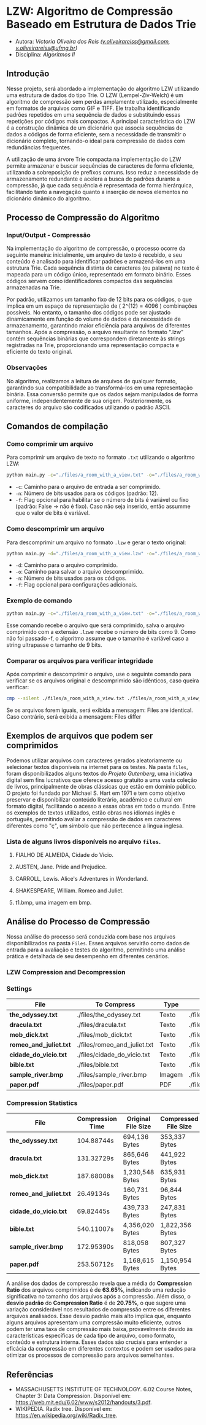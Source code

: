 # LZW: Algoritmo de Compressão Baseado em Estrutura de Dados Trie 

* Autora: *Victoria Oliveira dos Reis (<v.oliveirareiss@gmail.com>, <v.oliveirareiss@ufmg.br>)*
* Disciplina: *Algoritmos II*

## Introdução

Nesse projeto, será abordado a implementação do algoritmo LZW utilizando uma estrutura de dados do tipo Trie. O LZW (Lempel-Ziv-Welch) é um algoritmo de compressão sem perdas amplamente utilizado, especialmente em formatos de arquivos como GIF e TIFF. Ele trabalha identificando padrões repetidos em uma sequência de dados e substituindo essas repetições por códigos mais compactos. A principal característica do LZW é a construção dinâmica de um dicionário que associa sequências de dados a códigos de forma eficiente, sem a necessidade de transmitir o dicionário completo, tornando-o ideal para compressão de dados com redundâncias frequentes. 

A utilização de uma árvore Trie compacta na implementação do LZW permite armazenar e buscar sequências de caracteres de forma eficiente, utilizando a sobreposição de prefixos comuns. Isso reduz a necessidade de armazenamento redundante e acelera a busca de padrões durante a compressão, já que cada sequência é representada de forma hierárquica, facilitando tanto a navegação quanto a inserção de novos elementos no dicionário dinâmico do algoritmo.

## Processo de Compressão do Algoritmo 

### Input/Output - Compressão

Na implementação do algoritmo de compressão, o processo ocorre da seguinte maneira: inicialmente, um arquivo de texto é recebido, e seu conteúdo é analisado para identificar padrões e armazená-los em uma estrutura Trie. Cada sequência distinta de caracteres (ou palavra) no texto é mapeada para um código único, representado em formato binário. Esses códigos servem como identificadores compactos das sequências armazenadas na Trie.

Por padrão, utilizamos um tamanho fixo de 12 bits para os códigos, o que implica em um espaço de representação de \( 2^{12} = 4096 \) combinações possíveis. No entanto, o tamanho dos códigos pode ser ajustado dinamicamente em função do volume de dados e da necessidade de armazenamento, garantindo maior eficiência para arquivos de diferentes tamanhos. Após a compressão, o arquivo resultante no formato ".lzw" contém sequências binárias que correspondem diretamente às strings registradas na Trie, proporcionando uma representação compacta e eficiente do texto original.

### Observações
No algoritmo, realizamos a leitura de arquivos de qualquer formato, garantindo sua compatibilidade ao transformá-los em uma representação binária. Essa conversão permite que os dados sejam manipulados de forma uniforme, independentemente de sua origem. Posteriormente, os caracteres do arquivo são codificados utilizando o padrão ASCII.
## Comandos de compilação

### Como comprimir um arquivo

Para comprimir um arquivo de texto no formato `.txt` utilizando o algoritmo LZW:

```sh
python main.py -c="./files/a_room_with_a_view.txt" -o="./files/a_room_with_a_view.lzw" -n=12 -f
```

* `-c`: Caminho para o arquivo de entrada a ser comprimido.
* `-n`: Número de bits usados para os códigos (padrão: 12).
* `-f`: Flag opcional para habilitar se o número de bits é variável ou fixo (padrão: False -> não é fixo). Caso não seja inserido, então assumme que o valor de bits é variável.

### Como descomprimir um arquivo

Para descomprimir um arquivo no formato `.lzw` e gerar o texto original:

```sh
python main.py -d="./files/a_room_with_a_view.lzw" -o="./files/a_room_with_a_view__dec.txt" -n=12 -f
```

* `-d`: Caminho para o arquivo comprimido.
* `-o`: Caminho para salvar o arquivo descomprimido.
* `-n`: Número de bits usados para os códigos.
* `-f`: Flag opcional para configurações adicionais.

### Exemplo de comando
```sh
python main.py -c="./files/a_room_with_a_view.txt" -o="./files/a_room_with_a_view.lzw" -n=9
```
Esse comando recebe o arquivo que será comprimido, salva o arquivo comprimido com a extensão `.lzw`e recebe o número de bits como 9. Como não foi passado -f, o algoritmo assume que o tamanho é variável caso a string ultrapasse o tamanho de 9 bits.


### Comparar os arquivos para verificar integridade

Após comprimir e descomprimir o arquivo, use o seguinte comando para verificar se os arquivos original e descomprimido são idênticos, caso queira verificar:

```sh
cmp --silent ./files/a_room_with_a_view.txt ./files/a_room_with_a_view__dec.txt && echo "Files are identical" || echo "Files differ"
```
Se os arquivos forem iguais, será exibida a mensagem: Files are identical.
Caso contrário, será exibida a mensagem: Files differ

## Exemplos de arquivos que podem ser comprimidos

Podemos utilizar arquivos com caracteres gerados aleatoriamente ou selecionar textos disponíveis na internet para os testes. Na pasta `files`, foram disponibilizados alguns textos do *Projeto Gutenberg*, uma iniciativa digital sem fins lucrativos que oferece acesso gratuito a uma vasta coleção de livros, principalmente de obras clássicas que estão em domínio público. O projeto foi fundado por Michael S. Hart em 1971 e tem como objetivo preservar e disponibilizar conteúdo literário, acadêmico e cultural em formato digital, facilitando o acesso a essas obras em todo o mundo. Entre os exemplos de textos utilizados, estão obras nos idiomas inglês e português, permitindo avaliar a compressão de dados em caracteres diferentes como "ç", um símbolo que não pertecence a língua inglesa.

### Lista de alguns livros disponíveis no arquivo `files`. 

1. FIALHO DE ALMEIDA, Cidade do Vício.

2. AUSTEN, Jane. Pride and Prejudice.

3. CARROLL, Lewis. Alice's Adventures in Wonderland.

4. SHAKESPEARE, William. Romeo and Juliet.

5. t1.bmp, uma imagem em bmp.

## Análise do Processo de Compressão

Nossa análise do processo será conduzida com base nos arquivos disponibilizados na pasta `Files`. Esses arquivos servirão como dados de entrada para a avaliação e testes do algoritmo, permitindo uma análise prática e detalhada de seu desempenho em diferentes cenários.

### LZW Compression and Decompression

### Settings

| **File**                | **To Compress**               | **Type** | **Output File**                  |
|-------------------------|-------------------------------|-------------------|----------------------------------|
| **the_odyssey.txt**      | ./files/the_odyssey.txt       | Texto              | ./files/the_odyssey.lzw          |
| **dracula.txt**          | ./files/dracula.txt           | Texto              | ./files/dracula.lzw              |
| **mob_dick.txt**         | ./files/mob_dick.txt          | Texto              | ./files/mob_dick.lzw             |
| **romeo_and_juliet.txt** | ./files/romeo_and_juliet.txt  | Texto              | ./files/romeo_and_juliet.lzw     |
| **cidade_do_vicio.txt**  | ./files/cidade_do_vicio.txt   | Texto              | ./files/cidade_do_vicio.lzw      |
| **bible.txt**            | ./files/bible.txt             | Texto              | ./files/bible.lzw                |
| **sample_river.bmp**     | ./files/sample_river.bmp      | Imagem             | ./files/sample_river.lzw         |
| **paper.pdf**            | ./files/paper.pdf             | PDF                | ./files/paper.lzw                |

### Compression Statistics

| **File**                | **Compression Time** | **Original File Size** | **Compressed File Size** | **Compression Ratio** |
|-------------------------|----------------------|------------------------|--------------------------|-----------------------|
| **the_odyssey.txt**      | 104.88744s           | 694,136 Bytes          | 353,337 Bytes            | 50.9031%              |
| **dracula.txt**          | 131.32729s           | 865,646 Bytes          | 441,922 Bytes            | 51.0511%              |
| **mob_dick.txt**         | 187.68008s           | 1,230,548 Bytes        | 635,931 Bytes            | 51.6787%              |
| **romeo_and_juliet.txt** | 26.49134s            | 160,731 Bytes          | 96,844 Bytes             | 60.2522%              |
| **cidade_do_vicio.txt**  | 69.82445s            | 439,733 Bytes          | 247,831 Bytes            | 56.3594%              |
| **bible.txt**            | 540.11007s           | 4,356,020 Bytes        | 1,822,356 Bytes          | 41.8353%              |
| **sample_river.bmp**     | 172.95390s           | 818,058 Bytes          | 807,327 Bytes            | 98.6882%              |
| **paper.pdf**            | 253.50712s           | 1,168,615 Bytes        | 1,150,954 Bytes          | 98.4887%              |

A análise dos dados de compressão revela que a média do **Compression Ratio** dos arquivos comprimidos é de **63.65%**, indicando uma redução significativa no tamanho dos arquivos após a compressão. Além disso, o **desvio padrão** do **Compression Ratio** é de **20.75%**, o que sugere uma variação considerável nos resultados de compressão entre os diferentes arquivos analisados. Esse desvio padrão mais alto implica que, enquanto alguns arquivos apresentam uma compressão muito eficiente, outros podem ter uma taxa de compressão mais baixa, provavelmente devido às características específicas de cada tipo de arquivo, como formato, conteúdo e estrutura interna. Esses dados são cruciais para entender a eficácia da compressão em diferentes contextos e podem ser usados para otimizar os processos de compressão para arquivos semelhantes.


## Referências
* MASSACHUSETTS INSTITUTE OF TECHNOLOGY. 6.02 Course Notes, Chapter 3: Data Compression. Disponível em: https://web.mit.edu/6.02/www/s2012/handouts/3.pdf.
* WIKIPEDIA. Radix tree. Disponível em: https://en.wikipedia.org/wiki/Radix_tree.

